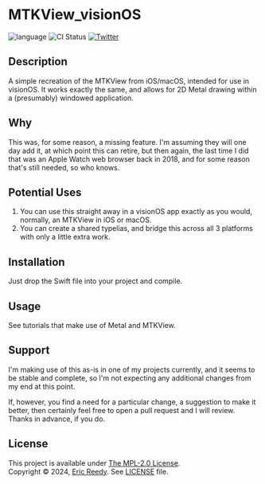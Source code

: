 # MTKView_visionOS

![language](https://img.shields.io/badge/language-swift-orange.svg)
![CI Status](https://img.shields.io/badge/build-passing-success.svg)
[![Twitter](https://img.shields.io/badge/twitter-@ericreedy-blue.svg)](http://twitter.com/ericreedy)

## Description

A simple recreation of the MTKView from iOS/macOS, intended for use in visionOS.  It works exactly the same, and allows for 2D Metal drawing within a (presumably) windowed application.

## Why

This was, for some reason, a missing feature.  I'm assuming they will one day add it, at which point this can retire, but then again, the last time I did that was an Apple Watch web browser back in 2018, and for some reason that's still needed, so who knows.

## Potential Uses

1. You can use this straight away in a visionOS app exactly as you would, normally, an MTKView in iOS or macOS.
2. You can create a shared typelias, and bridge this across all 3 platforms with only a little extra work.

## Installation

Just drop the Swift file into your project and compile.

## Usage

See tutorials that make use of Metal and MTKView.

## Support

I'm making use of this as-is in one of my projects currently, and it seems to be stable and complete, so I'm not expecting any additional changes from my end at this point.

If, however, you find a need for a particular change, a suggestion to make it better, then certainly feel free to open a pull request and I will review.  Thanks in advance, if you do.

## License

This project is available under [The MPL-2.0 License](https://www.mozilla.org/en-US/MPL/2.0/).  
Copyright © 2024, [Eric Reedy](mailto:eric@madcapstudios.com). See [LICENSE](LICENSE) file.
